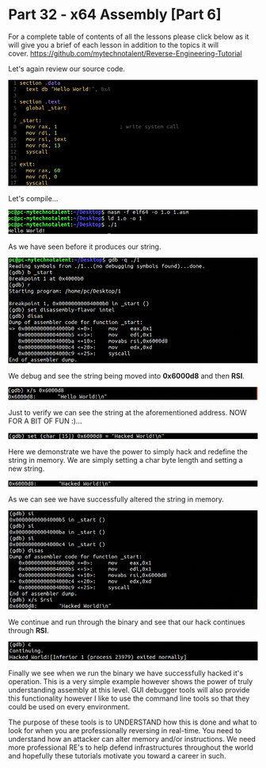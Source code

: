 # Part 32 - x64 Assembly \[Part 6\]

For a complete table of contents of all the lessons please click below as it will give you a brief of each lesson in addition to the topics it will cover.&nbsp;https://github.com/mytechnotalent/Reverse-Engineering-Tutorial

Let's again review our source code.

<div class="slate-resizable-image-embed slate-image-embed__resize-full-width"><img src="imgs/41621063.jpg"/></div>

Let's compile...

<div class="slate-resizable-image-embed slate-image-embed__resize-full-width"><img src="imgs/907400096.jpg"/></div>

As we have seen before it produces our string.

<div class="slate-resizable-image-embed slate-image-embed__resize-full-width"><img src="imgs/339734783.jpg"/></div>

We debug and see the string being moved into __0x6000d8__ and then __RSI__.

<div class="slate-resizable-image-embed slate-image-embed__resize-full-width"><img src="imgs/567247464.jpg"/></div>

Just to verify we can see the string at the aforementioned address. NOW FOR A BIT OF FUN :)...

<div class="slate-resizable-image-embed slate-image-embed__resize-full-width"><img src="imgs/13040962.jpg"/></div>

Here we demonstrate we have the power to simply hack and redefine the string in memory. We are simply setting a char byte length and setting a new string.

<div class="slate-resizable-image-embed slate-image-embed__resize-full-width"><img src="imgs/1046159265.jpg"/></div>

As we can see we have successfully altered the string in memory.

<div class="slate-resizable-image-embed slate-image-embed__resize-full-width"><img src="imgs/82010944.jpg"/></div>

We continue and run through the binary and see that our hack continues through __RSI__.

<div class="slate-resizable-image-embed slate-image-embed__resize-full-width"><img src="imgs/618209331.jpg"/></div>

Finally we see when we run the binary we have successfully hacked it's operation. This is a very simple example however shows the power of truly understanding assembly at this level. GUI debugger tools will also provide this functionality however I like to use the command line tools so that they could be used on every environment.

The purpose of these tools is to UNDERSTAND how this is done and what to look for when you are professionally reversing in real-time. You need to understand how an attacker can alter memory and/or instructions. We need more professional RE's to help defend infrastructures throughout the world and hopefully these tutorials motivate you toward a career in such.